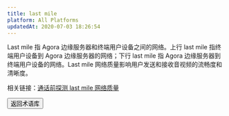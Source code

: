 ```yaml
---
title: last mile
platform: All Platforms
updatedAt: 2020-07-03 18:26:54
---
```


Last mile 指 Agora 边缘服务器和终端用户设备之间的网络。上行 last mile 指终端用户设备到 Agora 边缘服务器的网络；下行 last mile 指 Agora 边缘服务器到终端用户设备的网络。Last mile 网络质量影响用户发送和接收音视频的流畅度和清晰度。

<div class="alert info">相关链接：<a href="https://docs.agora.io/cn/Interactive%20Broadcast/lastmile_quality_android?platform=Android">通话前探测 last mile 网络质量</a></div>

<a href="./terms"><button>返回术语库</button></a>
